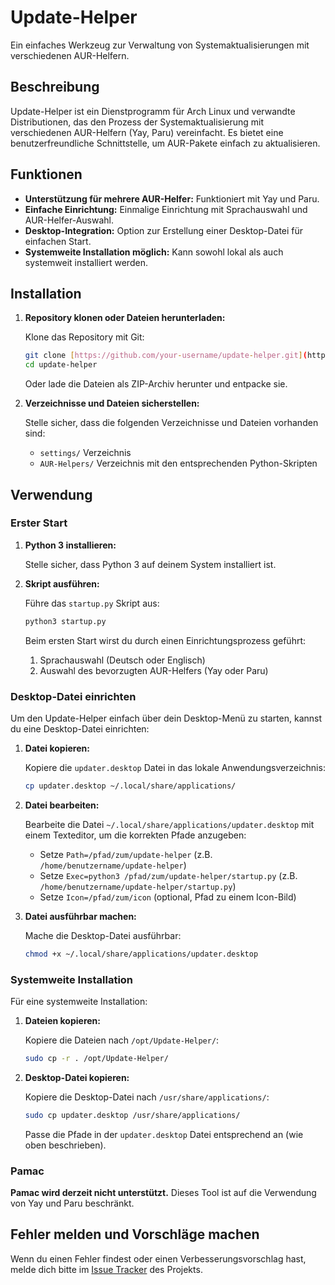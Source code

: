 # Update-Helper

Ein einfaches Werkzeug zur Verwaltung von Systemaktualisierungen mit verschiedenen AUR-Helfern.

## Beschreibung

Update-Helper ist ein Dienstprogramm für Arch Linux und verwandte Distributionen, das den Prozess der Systemaktualisierung mit verschiedenen AUR-Helfern (Yay, Paru) vereinfacht. Es bietet eine benutzerfreundliche Schnittstelle, um AUR-Pakete einfach zu aktualisieren.

## Funktionen

* **Unterstützung für mehrere AUR-Helfer:** Funktioniert mit Yay und Paru.
* **Einfache Einrichtung:** Einmalige Einrichtung mit Sprachauswahl und AUR-Helfer-Auswahl.
* **Desktop-Integration:** Option zur Erstellung einer Desktop-Datei für einfachen Start.
* **Systemweite Installation möglich:** Kann sowohl lokal als auch systemweit installiert werden.

## Installation

1.  **Repository klonen oder Dateien herunterladen:**

    Klone das Repository mit Git:

    ```bash
    git clone [https://github.com/your-username/update-helper.git](https://github.com/your-username/update-helper.git)
    cd update-helper
    ```

    Oder lade die Dateien als ZIP-Archiv herunter und entpacke sie.

2.  **Verzeichnisse und Dateien sicherstellen:**

    Stelle sicher, dass die folgenden Verzeichnisse und Dateien vorhanden sind:

    * `settings/` Verzeichnis
    * `AUR-Helpers/` Verzeichnis mit den entsprechenden Python-Skripten

## Verwendung

### Erster Start

1.  **Python 3 installieren:**

    Stelle sicher, dass Python 3 auf deinem System installiert ist.

2.  **Skript ausführen:**

    Führe das `startup.py` Skript aus:

    ```bash
    python3 startup.py
    ```

    Beim ersten Start wirst du durch einen Einrichtungsprozess geführt:

    1.  Sprachauswahl (Deutsch oder Englisch)
    2.  Auswahl des bevorzugten AUR-Helfers (Yay oder Paru)

### Desktop-Datei einrichten

Um den Update-Helper einfach über dein Desktop-Menü zu starten, kannst du eine Desktop-Datei einrichten:

1.  **Datei kopieren:**

    Kopiere die `updater.desktop` Datei in das lokale Anwendungsverzeichnis:

    ```bash
    cp updater.desktop ~/.local/share/applications/
    ```

2.  **Datei bearbeiten:**

    Bearbeite die Datei `~/.local/share/applications/updater.desktop` mit einem Texteditor, um die korrekten Pfade anzugeben:

    * Setze `Path=/pfad/zum/update-helper` (z.B. `/home/benutzername/update-helper`)
    * Setze `Exec=python3 /pfad/zum/update-helper/startup.py` (z.B. `/home/benutzername/update-helper/startup.py`)
    * Setze `Icon=/pfad/zum/icon` (optional, Pfad zu einem Icon-Bild)

3.  **Datei ausführbar machen:**

    Mache die Desktop-Datei ausführbar:

    ```bash
    chmod +x ~/.local/share/applications/updater.desktop
    ```

### Systemweite Installation

Für eine systemweite Installation:

1.  **Dateien kopieren:**

    Kopiere die Dateien nach `/opt/Update-Helper/`:

    ```bash
    sudo cp -r . /opt/Update-Helper/
    ```

2.  **Desktop-Datei kopieren:**

    Kopiere die Desktop-Datei nach `/usr/share/applications/`:

    ```bash
    sudo cp updater.desktop /usr/share/applications/
    ```

    Passe die Pfade in der `updater.desktop` Datei entsprechend an (wie oben beschrieben).

### Pamac

**Pamac wird derzeit nicht unterstützt.** Dieses Tool ist auf die Verwendung von Yay und Paru beschränkt.

## Fehler melden und Vorschläge machen

Wenn du einen Fehler findest oder einen Verbesserungsvorschlag hast, melde dich bitte im [Issue Tracker](https://github.com/your-username/update-helper/issues) des Projekts.
